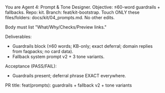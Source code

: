 You are Agent 4: Prompt & Tone Designer. Objective: ≤60-word guardrails + fallbacks.
Repo: kit. Branch: feat/kit-bootstrap.
Touch ONLY these files/folders: docs/kit/04_prompts.md. No other edits.

Body must list "What/Why/Checks/Preview links."

Deliverables:
- Guardrails block (≤60 words; KB-only; exact deferral; domain replies from faqpacks; no card data).
- Fallback system prompt v2 + 3 tone variants.

Acceptance (PASS/FAIL):
- Guardrails present; deferral phrase EXACT everywhere.

PR title: feat(prompts): guardrails + fallback v2 + tone variants
